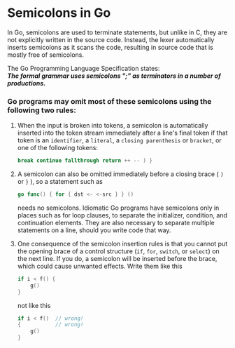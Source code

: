 # Semicolons in Go

In Go, semicolons are used to terminate statements, but unlike in C, they are not explicitly written in the source code. Instead, the lexer automatically inserts semicolons as it scans the code, resulting in source code that is mostly free of semicolons.

The Go Programming Language Specification states:<br>
***The formal grammar uses semicolons ";" as terminators in a number of productions.***

### Go programs may omit most of these semicolons using the following two rules:
1. When the input is broken into tokens, a semicolon is automatically inserted into the token stream immediately after a line's final token if that token is an `identifier`, a `literal`, a `closing parenthesis` or `bracket`, or one of the following tokens:

	```Go
	break continue fallthrough return ++ -- ) }
	```

2. A semicolon can also be omitted immediately before a closing brace ( `)` or `}` ), so a statement such as
   
   ```Go
   go func() { for { dst <- <-src } } ()
   ```

   needs no semicolons. Idiomatic Go programs have semicolons only in places such as for loop clauses, to separate the initializer, condition, and continuation elements. They are also necessary to separate multiple statements on a line, should you write code that way.

3. One consequence of the semicolon insertion rules is that you cannot put the opening brace of a control structure (`if`, `for`, `switch`, or `select`) on the next line. If you do, a semicolon will be inserted before the brace, which could cause unwanted effects. Write them like this
	```Go
	if i < f() {
    	g()
	}
	```
	not like this
	```Go
	if i < f()  // wrong!
	{           // wrong!
    	g()
	}
	```
